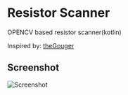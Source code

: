 # Resistor Scanner

OPENCV based resistor scanner(kotlin)

Inspired by:
[theGouger](https://github.com/thegouger/ResistorScanner)

## Screenshot
![Screenshot](http://i.imgur.com/aBMGLoL.png)

